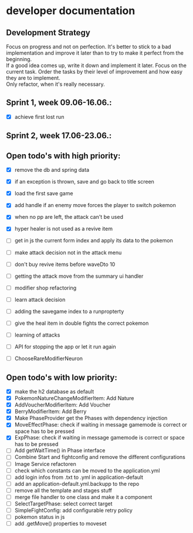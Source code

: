 # developer documentation

## Development Strategy
Focus on progress and not on perfection. It's better to stick to a bad implementation and improve it later than to try to make it perfect from the beginning.  
If a good idea comes up, write it down and implement it later. Focus on the current task. Order the tasks by their level of improvement and how easy they are to implement.  
Only refactor, when it's really necessary.


## Sprint 1, week 09.06-16.06.:
- [x] achieve first lost run

## Sprint 2, week 17.06-23.06.:

## Open todo's with high priority:
- [x] remove the db and spring data
- [x] if an exception is thrown, save and go back to title screen
- [x] load the first save game 
- [x] add handle if an enemy move forces the player to switch pokemon
- [x] when no pp are left, the attack can't be used
- [x] hyper healer is not used as a revive item
- [ ] get in js the current form index and apply its data to the pokemon
- [ ] make attack decision not in the attack menu
- [ ] don't buy revive items before waveDto 10
- [ ] getting the attack move from the summary ui handler
- [ ] modifier shop refactoring
- [ ] learn attack decision
- [ ] adding the savegame index to a runpropterty
- [ ] give the heal item in double fights the correct pokemon
- [ ] learning of attacks
- [ ] API for stopping the app or let it run again
- [ ] ChooseRareModifierNeuron


## Open todo's with low priority:
- [x] make the h2 database as default
- [x] PokemonNatureChangeModifierItem: Add Nature
- [x] AddVoucherModifierItem: Add Voucher
- [x] BerryModifierItem: Add Berry
- [x] Make PhaseProvider get the Phases with dependency injection
- [x] MoveEffectPhase: check if waiting in message gamemode is correct or space has to be pressed
- [x] ExpPhase: check if waiting in message gamemode is correct or space has to be pressed
- [ ] Add getWaitTime() in Phase interface
- [ ] Combine Start and fightconfig and remove the different configurations
- [ ] Image Service refactoren
- [ ] check which constants can be moved to the application.yml
- [ ] add login infos from .txt to .yml in application-default
- [ ] add an application-default.yml.backupp to the repo
- [ ] remove all the template and stages stuff
- [ ] merge file handler to one class and make it a component
- [ ] SelectTargetPhase: select correct target
- [ ] SimpleFightConfig: add configurable retry policy
- [ ] pokemon status in js 
- [ ] add .getMove() properties to moveset